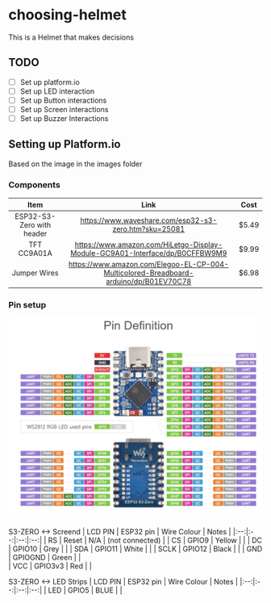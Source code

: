 # choosing-helmet
This is a Helmet that makes decisions 


## TODO
- [ ] Set up platform.io
- [ ] Set up LED interaction
- [ ] Set up Button interactions
- [ ] Set up Screen interactions
- [ ] Set up Buzzer Interactions

## Setting up Platform.io

Based on the image in the images folder
### Components

| Item | Link | Cost |
|:--:|:--:|:--:|
|ESP32-S3-Zero with header |	https://www.waveshare.com/esp32-s3-zero.htm?sku=25081	| $5.49 |
|TFT CC9A01A |	https://www.amazon.com/HiLetgo-Display-Module-GC9A01-Interface/dp/B0CFFBW9M9 |	$9.99 |
|Jumper Wires |	https://www.amazon.com/Elegoo-EL-CP-004-Multicolored-Breadboard-arduino/dp/B01EV70C78 |	$6.98 |

### Pin setup

![s3-zero](Images/esp32-s3-zero-mini.webp)

S3-ZERO <-> Screend
| LCD PIN | ESP32 pin | Wire Colour | Notes |
|:--:|:--:|:--:|:--:|
| RS   |	Reset   | N/A	 | (not connected) |
| CS   |	GPIO9   | Yellow | |
| DC   |    GPIO10  | Grey	 | |
| SDA  |	GPIO11  | White	 | |
| SCLK |	GPIO12  | Black	 | |
| GND  |	GPIOGND | Green  | |	
| VCC  |	GPIO3v3	| Red	 | |

S3-ZERO <-> LED Strips
| LCD PIN | ESP32 pin | Wire Colour | Notes |
|:--:|:--:|:--:|:--:|
| LED | GPIO5 | BLUE | | 
